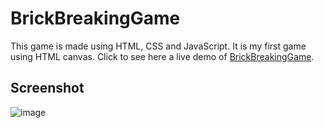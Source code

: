 # BrickBreakingGame
 
This game is made using HTML, CSS and JavaScript. It is my first game using HTML canvas.
Click to see here a live demo of [BrickBreakingGame](https://aman-codes.github.io/BrickBreakingGame/index.html).

## Screenshot
![image](https://user-images.githubusercontent.com/29191216/135655078-cd565085-c0f5-4b13-b8ac-db637b763db6.png)
